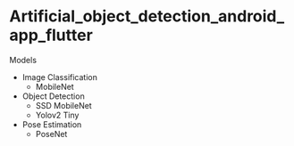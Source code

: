 

# Artificial_object_detection_android_app_flutter



Models
- Image Classification
  - MobileNet
- Object Detection
  - SSD MobileNet
  - Yolov2 Tiny
- Pose Estimation 
  - PoseNet
